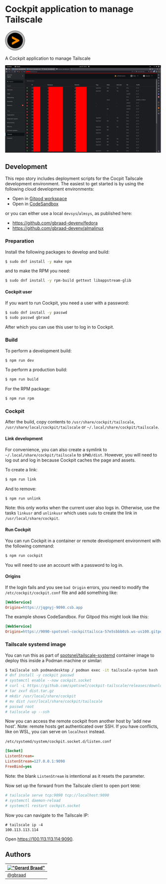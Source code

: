 Cockpit application to manage Tailscale
=======================================

!["Prompt"](https://raw.githubusercontent.com/gbraad/assets/gh-pages/icons/prompt-icon-64.png)


A Cockpit application to manage Tailscale 

![Screenshot](./docs/screenshot.png)



Development
-----------

This repo story includes deployment scripts for the Cocpit Tailscale development environment.
The easiest to get started is by using the following cloud development environments:

  * Open in [Gitpod workspace](https://gitpod.io/#https://github.com/spotsnel/cockpit-tailscale)
  * Open in [CodeSandbox](https://codesandbox.io/p/github/spotsnel/cockpit-tailscale)

or you can either use a local `devsys`/`almsys`, as published here:

  * https://github.com/gbraad-devenv/fedora
  * https://github.com/gbraad-devenv/almalinux



### Preparation

Install the following packages to develop and build:

```bash
$ sudo dnf install -y make npm
```

and to make the RPM you need:

```bash
$ sudo dnf install -y rpm-build gettext libappstream-glib
```


#### Cockpit user

If you want to run Cockpit, you need a user with a password:

```bash
$ sudo dnf install -y passwd
$ sudo passwd gbraad
```

After which you can use this user to log in to Cockpit.


### Build

To perform a development build:
```bash
$ npm run dev
````

To perform a production build:
```bash
$ npm run build
```

For the RPM package:
```bash
$ npm run rpm
```


### Cockpit

After the build, copy contents to `/usr/share/cockpit/tailscale`, `/usr/share/local/cockpit/tailscale` or `~/.local/share/cockpit/tailscale`.

#### Link development

For convenience, you can also create a symlink to `~/.local/share/cockpit/tailscale` to `$PWD/dist`. However, you will need to log out and log in because Cockpit caches the page and assets.

To create a link:

```bash
$ npm run link
```

And to remove:

```bash
$ npm run unlink
```

Note: this only works when the current user also logs in. Otherwise, use the tasks
`linkusr` and `unlinkusr` which uses `sudo` to create the link in `/usr/local/share/cockpit`.


#### Run Cockpit

You can run Cockpit in a container or remote development environment with the following command:

```bash
$ npm run cockpit
```

You will need to use an account with a password to log in.


#### Origins

If the login fails and you see `bad Origin` errors, you need to modify the `/etc/cockpit/cockpit.conf` file and add something like:

```ini
[WebService]
Origins=https://jqgnyj-9090.csb.app
```

The example shows CodeSandbox. For Gitpod this might look like this:
```ini
[WebService]
Origins=https://9090-spotsnel-cockpittailsca-57e5sbbb0zb.ws-us100.gitpod.io
```


### Tailscale systemd image
You can run this as part of [spotsnel/tailscale-systemd](https://github.com/spotsnel/tailscale-systemd) container image to deploy this inside a Podman machine or similar:
```bash
$ tailscale ssh podmandesktop / podman exec -it tailscale-system bash
# dnf install -y cockpit passwd
# systemctl enable --now cockpit.socket
# curl -L https://github.com/spotsnel/cockpit-tailscale/releases/download/v0.0.1/cockpit-tailscale-v0.0.1.tar.gz -o dist.tar.gz
# tar zxvf dist.tar.gz 
# mkdir /usr/local/share/cockpit
# mv dist /usr/local/share/cockpit/tailscale
# passwd root
# tailscale up --ssh
```

Now you can access the remote cockpit from another host by 'add new host'.
Note: remote hosts get authenticated over SSH. If you have conflicts, like on WSL, you can serve on `localhost` instead.

`/etc/systemd/system/cockpit.socket.d/listen.conf`
```ini
[Socket]
ListenStream=
ListenStream=127.0.0.1:9090
FreeBind=yes
```

Note: the blank `ListenStream` is intentional as it resets the parameter.

Now set up the forward from the Tailscale client to open port `9090`:

```bash
# tailscale serve tcp:9090 tcp://localhost:9090
# systemctl daemon-reload
# systemctl restart cockpit.socket
```

Now you can navigate to the Tailscale IP:
```
# tailscale ip -4
100.113.113.114
```

Open https://100.113.113.114:9090.


Authors
-------

| [!["Gerard Braad"](http://gravatar.com/avatar/e466994eea3c2a1672564e45aca844d0.png?s=60)](http://gbraad.nl "Gerard Braad <me@gbraad.nl>") |
|---|
| [@gbraad](https://gbraad.nl/social)  |
